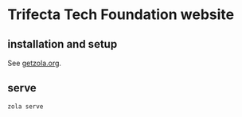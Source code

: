 # Trifecta Tech Foundation website

## installation and setup

See [getzola.org](https://www.getzola.org/).

## serve

```
zola serve
```